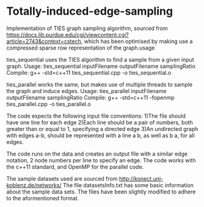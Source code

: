 # Totally-induced-edge-sampling
Implementation of TIES graph sampling algorithm, sourced from https://docs.lib.purdue.edu/cgi/viewcontent.cgi?article=2743&context=cstech, which has been optimised by making use a compressed sparse row representation of the graph.usage

ties_sequential uses the TIES algorithm to find a sample from a given input graph.
Usage: ties_sequential inputFilename outputFilename samplingRatio
Compile: g++ -std=c++11 ties_sequential.cpp -o ties_sequential.o

ties_parallel works the same, but makes use of multiple threads to sample the graph and induce edges.
Usage: ties_parallel inputFilename outputFilename samplingRatio
Compile: g++ -std=c++11 -fopenmp ties_parallel.cpp -o ties_parallel.o

The code expects the following input file conventions:
1)The file should have one line for each edge
2)Each line should be a pair of numbers, both greater than or equal to 1, specifying a directed edge
3)An undirected graph with edges a-b, should be represented with a line a b, as well as b a, for all edges.

The code runs on the data and creates an output file with a similar edge notation, 2 node numbers per line to specify an edge.
The code works with the c++11 standard, and OpenMP for the parallel code.

The sample datasets used are sourced from http://konect.uni-koblenz.de/networks/
The file datasetsInfo.txt has some basic information about the sample data sets. The files have been slightly modified to adhere
to the aformentioned format.
